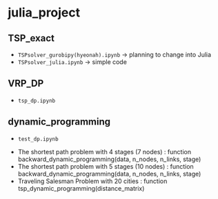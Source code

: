 # julia_project

## TSP_exact
* `TSPsolver_gurobipy(hyeonah).ipynb` -> planning to change into Julia
* `TSPsolver_julia.ipynb` -> simple code

## VRP_DP
* `tsp_dp.ipynb`

## dynamic_programming
* `test_dp.ipynb`
- The shortest path problem with 4 stages (7 nodes) : function backward_dynamic_programming(data, n_nodes, n_links, stage)
- The shortest path problem with 5 stages (10 nodes) : function backward_dynamic_programming(data, n_nodes, n_links, stage)
- Traveling Salesman Problem with 20 cities : function tsp_dynamic_programming(distance_matrix)